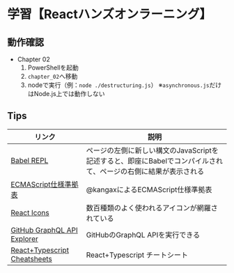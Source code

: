 # 学習【Reactハンズオンラーニング】

## 動作確認

- Chapter 02
  1. PowerShellを起動
  2. `chapter_02`へ移動
  3. nodeで実行（例：`node ./destructuring.js`）
  ※`asynchronous.js`だけはNode.js上では動作しない

## Tips

|リンク|説明|
|---|---|
|[Babel REPL](https://babeljs.io/repl)|ページの左側に新しい構文のJavaScriptを記述すると、即座にBabelでコンパイルされて、ページの右側に結果が表示される|
|[ECMAScript仕様準拠表](https://kangax.github.io/compat-table/esnext/)|@kangaxによるECMAScript仕様準拠表|
|[React Icons](https://react-icons.github.io/react-icons/)|数百種類のよく使われるアイコンが網羅されている|
|[GitHub GraphQL API Explorer](https://docs.github.com/en/graphql/overview/explorer)|GitHubのGraphQL APIを実行できる|
|[React+Typescript Cheatsheets](https://github.com/typescript-cheatsheets/react)|React+Typescript チートシート|
